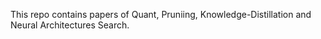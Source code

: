 This repo contains papers of Quant, Pruniing, Knowledge-Distillation and Neural Architectures Search.

